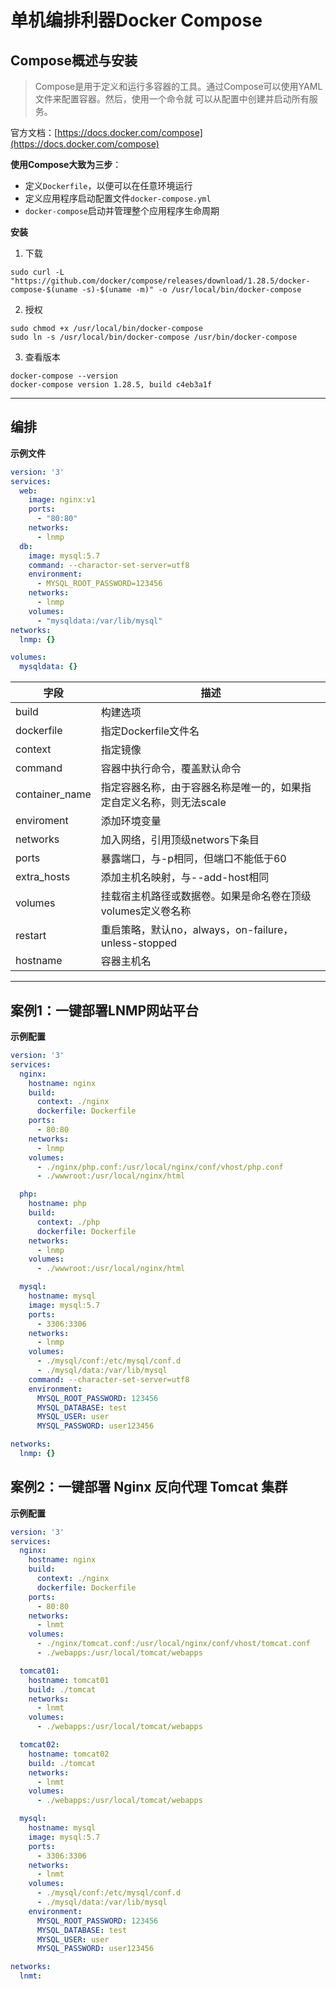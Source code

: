 # 单机编排利器Docker Compose

## Compose概述与安装

> Compose是用于定义和运行多容器的工具。通过Compose可以使用YAML文件来配置容器。然后，使用一个命令就 可以从配置中创建并启动所有服务。

官方文档：[https://docs.docker.com/compose](https://docs.docker.com/compose)

**使用Compose大致为三步**：

- 定义` Dockerfile `，以便可以在任意环境运行 
- 定义应用程序启动配置文件` docker-compose.yml `
- ` docker-compose `启动并管理整个应用程序生命周期

**安装**

1. 下载
```shell
sudo curl -L "https://github.com/docker/compose/releases/download/1.28.5/docker-compose-$(uname -s)-$(uname -m)" -o /usr/local/bin/docker-compose
```
2. 授权
```shell
sudo chmod +x /usr/local/bin/docker-compose
sudo ln -s /usr/local/bin/docker-compose /usr/bin/docker-compose
```
3. 查看版本
```shell
docker-compose --version
docker-compose version 1.28.5, build c4eb3a1f
```
---

## 编排

**示例文件**
```yaml
version: '3'
services:
  web:
    image: nginx:v1
    ports:
      - "80:80"
    networks:
      - lnmp
  db:
    image: mysql:5.7
    command: --charactor-set-server=utf8
    environment:
      - MYSQL_ROOT_PASSWORD=123456
    networks:
      - lnmp
    volumes:
      - "mysqldata:/var/lib/mysql"
networks:
  lnmp: {}

volumes:
  mysqldata: {}
```

| 字段           | 描述                                                                |
| -------------- | ------------------------------------------------------------------- |
| build          | 构建选项                                                            |
| dockerfile     | 指定Dockerfile文件名                                                |
| context        | 指定镜像                                                            |
| command        | 容器中执行命令，覆盖默认命令                                        |
| container_name | 指定容器名称，由于容器名称是唯一的，如果指定自定义名称，则无法scale |
| enviroment     | 添加环境变量                                                        |
| networks       | 加入网络，引用顶级networs下条目                                     |
| ports          | 暴露端口，与-p相同，但端口不能低于60                                |
| extra_hosts    | 添加主机名映射，与--add-host相同                                    |
| volumes        | 挂载宿主机路径或数据卷。如果是命名卷在顶级volumes定义卷名称         |
| restart        | 重启策略，默认no，always，on-failure，unless-stopped                |
| hostname       | 容器主机名                                                          |


---

## 案例1：一键部署LNMP网站平台

**示例配置**
```yaml
version: '3'
services:
  nginx:
    hostname: nginx
    build:
      context: ./nginx
      dockerfile: Dockerfile
    ports:
      - 80:80
    networks:
      - lnmp
    volumes:
      - ./nginx/php.conf:/usr/local/nginx/conf/vhost/php.conf
      - ./wwwroot:/usr/local/nginx/html

  php:
    hostname: php
    build:
      context: ./php
      dockerfile: Dockerfile
    networks:
      - lnmp
    volumes:
      - ./wwwroot:/usr/local/nginx/html

  mysql:
    hostname: mysql
    image: mysql:5.7
    ports:
      - 3306:3306
    networks:
      - lnmp
    volumes:
      - ./mysql/conf:/etc/mysql/conf.d
      - ./mysql/data:/var/lib/mysql
    command: --character-set-server=utf8
    environment:
      MYSQL_ROOT_PASSWORD: 123456
      MYSQL_DATABASE: test
      MYSQL_USER: user
      MYSQL_PASSWORD: user123456

networks:
  lnmp: {}
```


## 案例2：一键部署  Nginx 反向代理  Tomcat 集群

**示例配置**
```yaml
version: '3'
services:
  nginx:
    hostname: nginx
    build:
      context: ./nginx
      dockerfile: Dockerfile
    ports:
      - 80:80
    networks:
      - lnmt
    volumes:
      - ./nginx/tomcat.conf:/usr/local/nginx/conf/vhost/tomcat.conf
      - ./webapps:/usr/local/tomcat/webapps

  tomcat01:
    hostname: tomcat01
    build: ./tomcat
    networks:
      - lnmt
    volumes:
      - ./webapps:/usr/local/tomcat/webapps

  tomcat02:
    hostname: tomcat02
    build: ./tomcat
    networks:
      - lnmt
    volumes:
      - ./webapps:/usr/local/tomcat/webapps

  mysql:
    hostname: mysql
    image: mysql:5.7
    ports:
      - 3306:3306
    networks:
      - lnmt
    volumes:
      - ./mysql/conf:/etc/mysql/conf.d
      - ./mysql/data:/var/lib/mysql
    environment:
      MYSQL_ROOT_PASSWORD: 123456
      MYSQL_DATABASE: test
      MYSQL_USER: user
      MYSQL_PASSWORD: user123456

networks:
  lnmt:
```